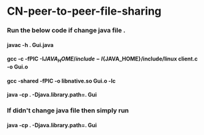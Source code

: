 # CN-peer-to-peer-file-sharing
### Run the below code if change java file .
#### javac -h . Gui.java
#### gcc -c -fPIC -I${JAVA_HOME}/include -I${JAVA_HOME}/include/linux client.c -o Gui.o
#### gcc -shared -fPIC -o libnative.so Gui.o -lc
#### java -cp . -Djava.library.path=. Gui
### If didn't change java file then simply run
#### java -cp . -Djava.library.path=. Gui

